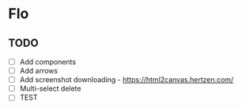 # Flo

## TODO

- [ ] Add components
- [ ] Add arrows
- [ ] Add screenshot downloading - https://html2canvas.hertzen.com/
- [ ] Multi-select delete
- [ ] TEST
